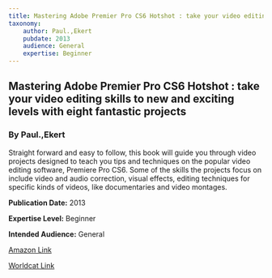 ```yaml
---
title: Mastering Adobe Premier Pro CS6 Hotshot : take your video editing skills to new and exciting levels with eight fantastic projects
taxonomy:
	author: Paul.,Ekert
	pubdate: 2013
	audience: General
	expertise: Beginner
---
```

## Mastering Adobe Premier Pro CS6 Hotshot : take your video editing skills to new and exciting levels with eight fantastic projects
### By Paul.,Ekert
Straight forward and easy to follow, this book will guide you through video projects designed to teach you tips and techniques on the popular video editing software, Premiere Pro CS6.  Some of the skills the projects focus on include video and audio correction, visual effects, editing techniques for specific kinds of videos, like documentaries and video montages.

**Publication Date:** 2013

**Expertise Level:** Beginner

**Intended Audience:** General

[Amazon Link](https://www.amazon.com/Mastering-Adobe-Premiere-Pro-Hotshot/dp/1849694788/ref=sr_1_fkmr0_1?keywords=Mastering+Adobe+Premier+Pro+CS6+Hotshot+%3A+take+your+video+editing+skills+to+new+and+exciting+levels+with+eight+fantastic+projects&qid=1571940446&sr=8-1-fkmr0)

[Worldcat Link](https://www.worldcat.org/title/mastering-adobe-premier-pro-cs6-hotshot/oclc/1105798795&referer=brief_results)